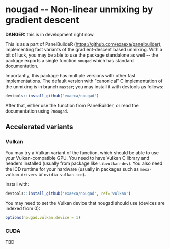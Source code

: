 # nougad -- Non-linear unmixing by gradient descent

**DANGER:** this is in development right now.

This is as a part of PanelBuildeR (https://github.com/exaexa/panelbuilder),
implementing fast variants of the gradient-descent based unmixing. With a bit
of luck, you may be able to use the package standalone as well -- the package
exports a single function `nougad` which has standard documentation.

Importantly, this package has multiple versions with other fast
implementations. The default version with "canonical" C implementation of the
unmixing is in branch `master`; you may install it with devtools as follows:

```r
devtools::install_github("exaexa/nougad")
```

After that, either use the function from PanelBuilder, or read the
documentation using `?nougad`.

## Accelerated variants

### Vulkan

You may try a Vulkan variant of the function, which should be able to use your
Vulkan-compatible GPU. You need to have Vulkan C library and headers installed
(usually from package like `libvulkan-dev`). You also need the ICD runtime for
your hardware (usually in packages such as `mesa-vulkan-drivers` or
`nvidia-vulkan-icd`).

Install with:
```r
devtools::install_github('exaexa/nougad', ref='vulkan')
```

You may need to set the Vulkan device that nougad should use (devices are
indexed from 0):
```r
options(nougad.vulkan.device = 1)
```

### CUDA

TBD
